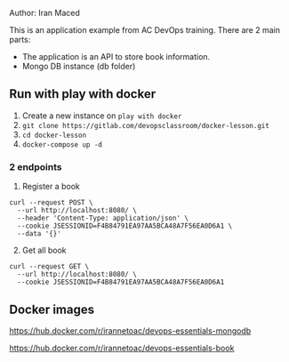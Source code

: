Author: Iran Maced

This is an application example from AC DevOps training. There are 2 main parts:

* The application is an API to store book information.
* Mongo DB instance (db folder)

## Run with play with docker

1. Create a new instance on `play with docker`
2. `git clone https://gitlab.com/devopsclassroom/docker-lesson.git`
3. `cd docker-lesson`
4. `docker-compose up -d`

### 2 endpoints

1. Register a book

```
curl --request POST \
  --url http://localhost:8080/ \
  --header 'Content-Type: application/json' \
  --cookie JSESSIONID=F4B84791EA97AA5BCA48A7F56EA0D6A1 \
  --data '{}'
```

2. Get all book

```
curl --request GET \
  --url http://localhost:8080/ \
  --cookie JSESSIONID=F4B84791EA97AA5BCA48A7F56EA0D6A1
```

## Docker images

https://hub.docker.com/r/irannetoac/devops-essentials-mongodb

https://hub.docker.com/r/irannetoac/devops-essentials-book



